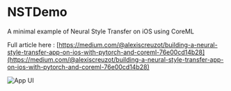 # NSTDemo
A minimal example of Neural Style Transfer on iOS using CoreML

Full article here : [https://medium.com/@alexiscreuzot/building-a-neural-style-transfer-app-on-ios-with-pytorch-and-coreml-76e00cd14b28](https://medium.com/@alexiscreuzot/building-a-neural-style-transfer-app-on-ios-with-pytorch-and-coreml-76e00cd14b28)

![App UI](https://i.imgur.com/iPNgGyd.jpg)
